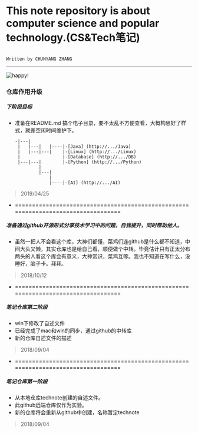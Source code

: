 
# This note repository is about computer science and popular technology.(CS&Tech笔记)

                                                                                  Written by CHUNYANG ZHANG
---
![happy!]([https://github.com/zhangshity/technote/blob/master/Resources/giphy.gif)

### 仓库作用升级

##### 下阶段目标
* 准备在README.md 搞个电子目录，要不太乱不方便查看，大概构思好了样式，就差空闲时间维护下。
   ```
   -|---|
    |   |---|   |----|-[Java] (http://.../Java)
    |   |---|---|    |-[Linux] (http://.../Linux)
    |                |-[Database] (http://.../DB)
    |---|---|        |-[Python] (http://.../Python)
            |
            |---|
                |
                |----|-[AI] (http://.../AI)
   ```

> 2019/04/25
* ==================================================================================
##### 准备通过github开源形式分享技术学习中的问题，自我提升，同时帮助他人。
* 虽然一把人不会看这个库，大神们都懂，菜鸡们连github是什么都不知道，中间大头又懒，其实仓库也是给自己看，顺便做个中转。毕竟估计只有正太分布两头的人看这个库会有意义，大神赏识，菜鸡互啄。我也不知道在写什么，没睡好，脑子卡。拜拜。
> 2018/10/12

* ==================================================================================
##### 笔记仓库第二阶段
* win下修改了自述文件
* 已经完成了mac和win的同步，通过github的中转库
* 新的仓库自述文件的描述
> 2018/09/04
* ==================================================================================
##### 笔记仓库第一阶段
* 从本地仓库technote创建的自述文件。
* 此github远端仓库仅作为实验。
* 新的仓库将会重新从github中创建，名称暂定technote
>2018/09/04
